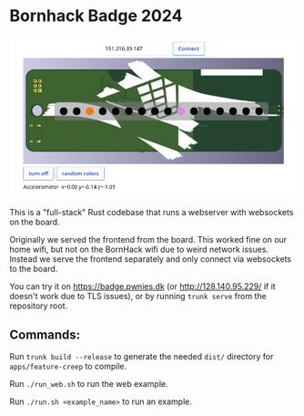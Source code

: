 # Bornhack Badge 2024

![Badge interaction frontend](screenshot.png)

This is a "full-stack" Rust codebase that runs a webserver with websockets on the board.

Originally we served the frontend from the board. This worked fine on our home wifi, but not on the BornHack wifi due to weird network issues. Instead we serve the frontend separately and only connect via websockets to the board.

You can try it on https://badge.pwnies.dk (or http://128.140.95.229/ if it doesn't work due to TLS issues),
or by running `trunk serve` from the repository root.


## Commands:

Run `trunk build --release` to generate the needed `dist/` directory for `apps/feature-creep` to compile.

Run `./run_web.sh` to run the web example.

Run `./run.sh <example_name>` to run an example.